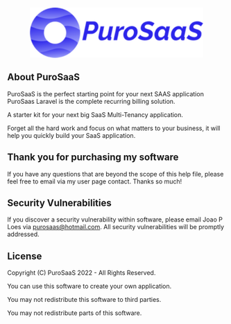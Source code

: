 <p align="center"><a href="https://purosaas.com" target="_blank"><img src="./public/img/readme.png" width="400" alt="PuroSaaS Logo"></a></p>



## About PuroSaaS

PuroSaaS is the perfect starting point for your next SAAS application
PuroSaas Laravel is the complete recurring billing solution.

A starter kit for your next big SaaS Multi-Tenancy application.

Forget all the hard work and focus on what matters to your business, it will help you quickly build your SaaS application.






## Thank you for purchasing my software

 If you have any questions that are beyond the scope of this help file, please feel free to email via my user page contact. Thanks so much!


## Security Vulnerabilities

If you discover a security vulnerability within software, please email Joao P Loes via purosaas@hotmail.com. All security vulnerabilities will be promptly addressed.

## License

Copyright (C) PuroSaaS 2022 - All Rights Reserved.

You can use this software to create your own application.

You may not redistribute this software to third parties.

You may not redistribute parts of this software.
